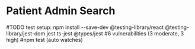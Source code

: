 # Patient Admin Search

#TODO test setup: npm install --save-dev @testing-library/react @testing-library/jest-dom jest ts-jest @types/jest
#6 vulnerabilities (3 moderate, 3 high)
#npm test (auto watches)
